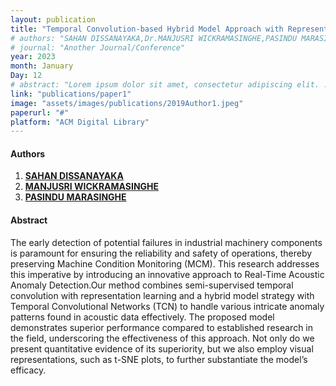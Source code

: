 ```yaml
---
layout: publication
title: "Temporal Convolution-based Hybrid Model Approach with Representation Learning for Real-Time Acoustic Anomaly Detection"
# authors: "SAHAN DISSANAYAKA,Dr.MANJUSRI WICKRAMASINGHE,PASINDU MARASINGHE"
# journal: "Another Journal/Conference"
year: 2023
month: January
Day: 12
# abstract: "Lorem ipsum dolor sit amet, consectetur adipiscing elit. ..."
link: "publications/paper1"
image: "assets/images/publications/2019Author1.jpeg"
paperurl: "#"
platform: "ACM Digital Library"
---
```


#### Authors

1. [__SAHAN DISSANAYAKA__]()
2. [__MANJUSRI WICKRAMASINGHE__](/team/dr-manju/)
3. [__PASINDU MARASINGHE__](/team/pasindu-marasinghe/)

#### Abstract

The early detection of potential failures in industrial machinery components is paramount for ensuring the
reliability and safety of operations, thereby preserving Machine Condition Monitoring (MCM). This research
addresses this imperative by introducing an innovative approach to Real-Time Acoustic Anomaly Detection.Our method combines semi-supervised temporal convolution with representation learning and a hybrid
model strategy with Temporal Convolutional Networks (TCN) to handle various intricate anomaly patterns
found in acoustic data effectively. The proposed model demonstrates superior performance compared to
established research in the field, underscoring the effectiveness of this approach. Not only do we present
quantitative evidence of its superiority, but we also employ visual representations, such as t-SNE plots, to
further substantiate the model’s efficacy.
